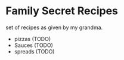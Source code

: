 # Family Secret Recipes

set of recipes as given by my grandma.

- pizzas (TODO)
- Sauces (TODO)
- spreads (TODO)

